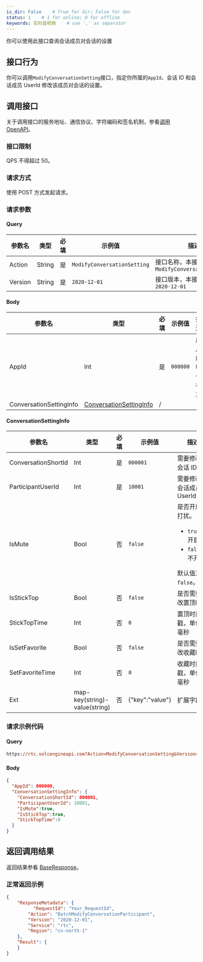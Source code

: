 ```yaml
---
is_dir: False    # True for dir; False for doc
status: 1    # 1 for online; 0 for offline
keywords: 实时音视频    # use ',' as separator
---
```


你可以使用此接口查询会话成员对会话的设置

## 接口行为

你可以调用`ModifyConversationSetting`接口，指定你所属的`AppId`、会话 ID 和会话成员 UserId 修改该成员对会话的设置。
## 调用接口

关于调用接口的服务地址、通信协议、字符编码和签名机制，参看[调用 OpenAPI](412251)。
### 接口限制

QPS 不得超过 50。
### 请求方式

使用 POST 方式发起请求。

### 请求参数

#### Query

| **参数名** | **类型** | **必填** | **示例值** | **描述** |
| --- | --- | --- | --- | --- |
| Action | String | 是 | `ModifyConversationSetting` |  接口名称，本接口取值：`ModifyConversationSetting`|
| Version | String | 是 | `2020-12-01` | 接口版本，本接口取值：`2020-12-01` |

#### Body

| **参数名** | **类型** | **必填** | **示例值** |**描述** |
| --- | --- | --- | --- |--- |
| AppId | Int | 是 |`000000` | 应用的唯一标志 |
| ConversationSettingInfo | [ConversationSettingInfo](#conversationsettinginfo) |/|  |
#### ConversationSettingInfo <span id="conversationsettinginfo"></span>
| 参数名 | 类型 | 必填 | 示例值 | 描述 |
| --- | --- | --- | --- | --- |
| ConversationShortId | Int | 是 | `000001` | 需要修改的会话 ID |
| ParticipantUserId | Int | 是|`10001` | 需要修改的会话成员UserId |
| IsMute | Bool | 否 |  `false`| 是否开启免打扰。<ul><li> `true`：开启。</li><li>`false`：不开启</li></ul> 默认值为 `false`。|
| IsStickTop | Bool | 否 |`false` |是否需要修改置顶时间  |
| StickTopTime | Int | 否 | `0`|置顶时间戳，单位为毫秒 |
| IsSetFavorite | Bool | 否 |`false`  | 是否需要修改收藏时间  |
| SetFavoriteTime | Int | 否 |`0` |收藏时间戳，单位为毫秒|
| Ext | map-key(string)-value(string) | 否 | {"key":"value"} | 扩展字段 |

### 请求示例代码

#### Query

```postscript
https://rtc.volcengineapi.com?Action=ModifyConversationSetting&Version=2020-12-01
```

#### Body

```json
{
  "AppId": 000000,
  "ConversationSettingInfo": {
    "ConversationShortId": 000001,
    "ParticipantUserId": 10001,
    "IsMute":true, 
    "IsStickTop":true,     
    "StickTopTime":0
  }
}
```

## 返回调用结果

返回结果参看 [BaseResponse](192711.md#baseresponse)。


### 正常返回示例

```json
{
    "ResponseMetadata": {
	      "RequestId": "Your_RequestId",    
        "Action": "BatchModifyConversationParticipant",
        "Version": "2020-12-01",
        "Service": "rtc",        
        "Region": "cn-north-1"
    },
    "Result": {
    }
}
```
